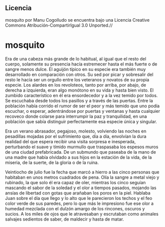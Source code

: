 Licencia
--------


mosquito por Manu Cogolludo se encuentra bajo una Licencia Creative Commons Atribución-CompartirIgual 3.0 Unported.//




mosquito
========

Era de una cabeza más grande de lo habitual, al igual que el resto del cuerpo, solamente su presencia hacía estremecer hasta el más fuerte o de sangre menos dulce. 
El aguijón típico en su especie era también muy desarrollado en comparación con otros. Su sed por picar y sobresalir del resto le hacía ser un orgullo entre los veteranos y novatos de su propia especie. Los alardes en los revoloteos, tanto por arriba, por abajo, de derecha a izquierda, eran algo monótono en su vida y hasta bien visto. El zumbido característico en él era ensordecedor y a la vez temido por todos. Se escuchaba desde todos los pasillos y a través de las puertas. Entre la población había corrido el rumor de ser el peor y más temido que uno podía escuchar, o esperar, adentrándose por puertas y ventanas y hasta cualquier recoveco donde colarse para interrumpir la paz y tranquilidad, en una población que sabía distinguir perfectamente esa especie única y singular. 

Era un verano abrasador, pegajoso, molesto, volviendo las noches en pesadillas mojadas por el sufrimiento que, día a día, envolvían la dura realidad del que espera recibir una visita sorpresa e inesperada, perturbando el suave y tímido murmullo que traspasaba los espesos muros de una ciudad prefabricada. De un submundo que paseaba de la mano de una madre que había olvidado a sus hijos en la estación de la vida, de la miseria, de la suerte, de la gloria o de la ruina. 

Veintiocho de julio fue la fecha que marcó a hierro a las cinco personas que habitaban en unos metros cuadrados de pena. Olía la sangre a metal viejo y rubinado, la que solo él era capaz de oler, mientras los cinco seguían mascando el sabor de la soledad y el olor a tiempos pasados, mojando las ansías de libertad con gotas que arañaban los poros en la piel. 
Hablaba Juan sobre el día que llego y lo alto que le parecieron los techos y el feo color verde de sus paredes, pero lo que más le impresiono fue ese olor a humedad mezclada con el dulzón amargo de los rincones, oscuros y sucios. A los miles de ojos que le atravesaban y escrutaban como animales salvajes sedientos de saber, de maldecir y hasta de matar.
